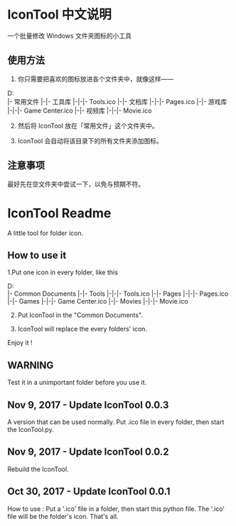 # IconTool 中文说明

一个批量修改 Windows 文件夹图标的小工具

## 使用方法

1. 你只需要把喜欢的图标放进各个文件夹中，就像这样——

D:\
|- 常用文件
|-|- 工具库
|-|-|- Tools.ico
|-|- 文档库
|-|-|- Pages.ico
|-|- 游戏库
|-|-|- Game Center.ico
|-|- 视频库
|-|-|- Movie.ico

2. 然后将 IconTool 放在「常用文件」这个文件夹中。

3. IconTool 会自动将该目录下的所有文件夹添加图标。

## 注意事项

最好先在空文件夹中尝试一下，以免与预期不符。


# IconTool Readme

A little tool for folder icon.

## How to use it

1.Put one icon in every folder, like this

D:\
|- Common Documents
|-|- Tools
|-|-|- Tools.ico
|-|- Pages
|-|-|- Pages.ico
|-|- Games
|-|-|- Game Center.ico
|-|- Movies
|-|-|- Movie.ico

2. Put IconTool in the "Common Documents".

3. IconTool will replace the every folders' icon.

Enjoy it !

## WARNING

Test it in a unimportant folder before you use it.

## Nov 9, 2017 - Update IconTool 0.0.3

A version that can be used normally.
Put .ico file in every folder, then start the IconTool.py.

## Nov 9, 2017 - Update IconTool 0.0.2
Rebuild the IconTool.

## Oct 30, 2017 - Update IconTool 0.0.1
How to use :
Put a '.ico' file in a folder, then start this python file. The '.ico' file will be the folder's icon. That's all.
